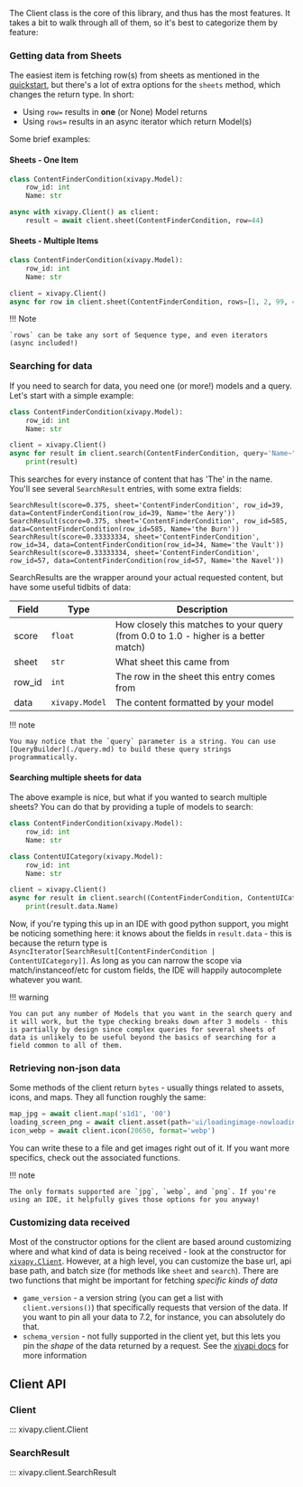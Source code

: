 The Client class is the core of this library, and thus has the most features. It takes a bit to walk through all of them, so it's best to categorize them by feature:

### Getting data from Sheets

The easiest item is fetching row(s) from sheets as mentioned in the [quickstart](../index.md#quickstart), but there's a lot of extra options for the `sheets` method, which changes the return type. In short:

* Using `row=` results in **one** (or None) Model returns
* Using `rows=` results in an async iterator which return Model(s)

Some brief examples:

#### Sheets - One Item

```python
class ContentFinderCondition(xivapy.Model):
    row_id: int
    Name: str

async with xivapy.Client() as client:
    result = await client.sheet(ContentFinderCondition, row=44)
```

#### Sheets - Multiple Items

```python
class ContentFinderCondition(xivapy.Model):
    row_id: int
    Name: str

client = xivapy.Client()
async for row in client.sheet(ContentFinderCondition, rows=[1, 2, 99, 41, 6])
```

!!! Note

    `rows` can be take any sort of Sequence type, and even iterators (async included!)

### Searching for data

If you need to search for data, you need one (or more!) models and a query. Let's start with a simple example:

```python
class ContentFinderCondition(xivapy.Model):
    row_id: int
    Name: str

client = xivapy.Client()
async for result in client.search(ContentFinderCondition, query='Name~"The"'):
    print(result)
```

This searches for every instance of content that has 'The' in the name. You'll see several `SearchResult` entries, with some extra fields:

```
SearchResult(score=0.375, sheet='ContentFinderCondition', row_id=39, data=ContentFinderCondition(row_id=39, Name='the Aery'))
SearchResult(score=0.375, sheet='ContentFinderCondition', row_id=585, data=ContentFinderCondition(row_id=585, Name='the Burn'))
SearchResult(score=0.33333334, sheet='ContentFinderCondition', row_id=34, data=ContentFinderCondition(row_id=34, Name='the Vault'))
SearchResult(score=0.33333334, sheet='ContentFinderCondition', row_id=57, data=ContentFinderCondition(row_id=57, Name='the Navel'))
```

SearchResults are the wrapper around your actual requested content, but have some useful tidbits of data:

| Field  | Type            | Description                                                                         |
| -----  | --------------- | ----------------------------------------------------------------------------------- |
| score  | `float`         | How closely this matches to your query (from 0.0 to 1.0 - higher is a better match) |
| sheet  | `str`           | What sheet this came from                                                           |
| row_id | `int`           | The row in the sheet this entry comes from                                          |
| data   | `xivapy.Model`  | The content formatted by your model                                                 |

!!! note

    You may notice that the `query` parameter is a string. You can use [QueryBuilder](./query.md) to build these query strings programmatically.

#### Searching multiple sheets for data

The above example is nice, but what if you wanted to search multiple sheets? You can do that by providing a tuple of models to search:

```python
class ContentFinderCondition(xivapy.Model):
    row_id: int
    Name: str

class ContentUICategory(xivapy.Model):
    row_id: int
    Name: str

client = xivapy.Client()
async for result in client.search((ContentFinderCondition, ContentUICategory), query='Name~"Savage"'):
    print(result.data.Name)
```

Now, if you're typing this up in an IDE with good python support, you might be noticing something here: it knows about the fields in `result.data` - this is because the return type is `AsyncIterator[SearchResult[ContentFinderCondition | ContentUICategory]]`. As long as you can narrow the scope via match/instanceof/etc for custom fields, the IDE will happily autocomplete whatever you want.

!!! warning

    You can put any number of Models that you want in the search query and it will work, but the type checking breaks down after 3 models - this is partially by design since complex queries for several sheets of data is unlikely to be useful beyond the basics of searching for a field common to all of them.

### Retrieving non-json data

Some methods of the client return `bytes` - usually things related to assets, icons, and maps. They all function roughly the same:

```python
map_jpg = await client.map('s1d1', '00')
loading_screen_png = await client.asset(path='ui/loadingimage-nowloading_base01_hr1.tex', format='png')
icon_webp = await client.icon(20650, format='webp')
```

You can write these to a file and get images right out of it. If you want more specifics, check out the associated functions.

!!! note

    The only formats supported are `jpg`, `webp`, and `png`. If you're using an IDE, it helpfully gives those options for you anyway!

### Customizing data received

Most of the constructor options for the client are based around customizing where and what kind of data is being received - look at the constructor for [`xivapy.Client`](#client). However, at a high level, you can customize the base url, api base path, and batch size (for methods like `sheet` and `search`). There are two functions that might be important for fetching *specific kinds of data*

* `game_version` - a version string (you can get a list with `client.versions()`) that specifically requests that version of the data. If you want to pin all your data to 7.2, for instance, you can absolutely do that.
* `schema_version` - not fully supported in the client yet, but this lets you pin the *shape* of the data returned by a request. See the [xivapi docs](https://v2.xivapi.com/docs/guides/pinning/#schemas) for more information

## Client API

### Client

::: xivapy.client.Client

### SearchResult

::: xivapy.client.SearchResult
